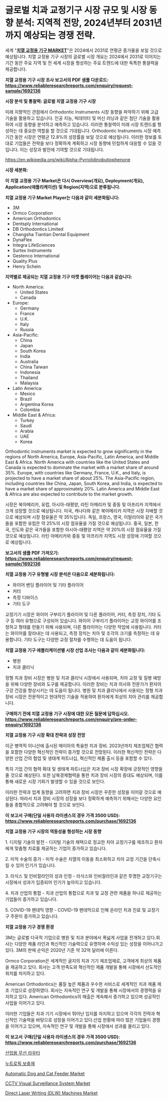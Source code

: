 <p><h1>글로벌 치과 교정기구 시장 규모 및 시장 동향 분석: 지역적 전망, 2024년부터 2031년까지 예상되는 경쟁 전략.</h1></p><p>세계 "<strong><a href="https://www.reliableresearchreports.com/orthodontic-instruments-r1692136">치열 교정용 기구 MARKET</a></strong>"은 2024에서 2031로 연평균 증가율을 보일 것으로 예상됩니다. 치열 교정용 기구 시장의 글로벌 시장 개요는 2024에서 2031로 이어지는 기간 동안 주요 지역 및 전 세계 시장을 형성하는 주요 트렌드에 대한 독특한 통찰력을 제공합니다.</p>
<p><strong>치열 교정용 기구 시장 조사 보고서의 PDF 샘플 다운로드: <a href="https://www.reliableresearchreports.com/enquiry/request-sample/1692136">https://www.reliableresearchreports.com/enquiry/request-sample/1692136</a></strong></p>
<p><strong>시장 분석 및 통찰력: 글로벌 치열 교정용 기구 시장</strong></p>
<p><p>미래 지향적인 관점에서 Orthodontic Instruments 시장 동향을 파악하기 위해 고급 기술을 활용하고 있습니다. 인공 지능, 빅데이터 및 머신 러닝과 같은 첨단 기술을 활용하여 시장 동향을 분석하고 예측하고 있습니다. 이러한 통찰력이 미래 시장 트렌드를 형성하는 데 중요한 역할을 할 것으로 기대됩니다. Orthodontic Instruments 시장 예측 기간 동안 시장은 연평균 12.8%의 성장률을 보일 것으로 예상됩니다. 이러한 정보를 토대로 기업들은 전략을 보다 정확하게 계획하고 시장 동향에 민첩하게 대응할 수 있을 것입니다. 이는 성장과 발전에 기여할 것으로 기대됩니다.</p></p>
<p><a href="%7CAUTHORITHY_DOMAIN_URL%7C">https://en.wikipedia.org/wiki/Alpha-Pyrrolidinobutiophenone</a></p>
<p><strong>시장 세분화:</strong></p>
<p><strong>이 치열 교정용 기구 Market은 다시 Overview(개요), Deployment(개요), Application(애플리케이션) 및 Region(지역)으로 분류됩니다.</strong></p>
<p><strong>치열 교정용 기구 Market Player는 다음과 같이 세분화됩니다:</strong></p>
<p><ul><li>3M</li><li>Ormco Corporation</li><li>American Orthodontics</li><li>Dentsply International</li><li>DB Orthodontics Limited</li><li>Changsha Tiantian Dental Equipment</li><li>DynaFlex</li><li>Integra LifeSciences</li><li>Surtex Instruments</li><li>Gestenco International</li><li>Quality Plus</li><li>Henry Schein</li></ul></p>
<p><strong>지역별로 제공되는 치열 교정용 기구 마켓 플레이어는 다음과 같습니다:</strong></p>
<p><ul>
    <li>
        North America:
        <ul>
            <li>United States</li>
            <li>Canada</li>
        </ul>
    </li>
    <li>
        Europe:
        <ul>
            <li>Germany</li>
            <li>France</li>
            <li>U.K.</li>
            <li>Italy</li>
            <li>Russia</li>
        </ul>
    </li>
    <li>
        Asia-Pacific:
        <ul>
            <li>China</li>
            <li>Japan</li>
            <li>South Korea</li>
            <li>India</li>
            <li>Australia</li>
            <li>China Taiwan</li>
            <li>Indonesia</li>
            <li>Thailand</li>
            <li>Malaysia</li>
        </ul>
    </li>
    <li>
        Latin America:
        <ul>
            <li>Mexico</li>
            <li>Brazil</li>
            <li>Argentina Korea</li>
            <li>Colombia</li>
        </ul>
    </li>
    <li>
        Middle East & Africa:
        <ul>
            <li>Turkey</li>
            <li>Saudi</li>
            <li>Arabia</li>
            <li>UAE</li>
            <li>Korea</li>
        </ul>
    </li>
    </ul></p>
<p><p>Orthodontic instruments market is expected to grow significantly in the regions of North America, Europe, Asia-Pacific, Latin America, and Middle East & Africa. North America with countries like the United States and Canada is expected to dominate the market with a market share of around 35%. Europe, with countries like Germany, France, U.K., and Italy, is projected to have a market share of about 25%. The Asia-Pacific region, including countries like China, Japan, South Korea, and India, is expected to have a market share of approximately 20%. Latin America and Middle East & Africa are also expected to contribute to the market growth.</p><p>시장은 북아메리카, 유럽, 아시아-태평양, 라틴 아메리카 및 중동 및 아프리카 지역에서 크게 성장할 것으로 예상됩니다. 미국, 캐나다와 같은 북아메리카 지역은 시장 지배할 것으로 예상되며 시장 점유율은 약 35%입니다. 독일, 프랑스, 영국, 이탈리아와 같은 국가들을 포함한 유럽은 약 25%의 시장 점유율을 가질 것으로 예상됩니다. 중국, 일본, 한국, 인도와 같은 국가들을 포함한 아시아-태평양 지역은 약 20%의 시장 점유율을 가질 것으로 예상됩니다. 라틴 아메리카와 중동 및 아프리카 지역도 시장 성장에 기여할 것으로 예상됩니다.</p></p>
<p><strong>보고서의 샘플 PDF 가져오기: <a href="https://www.reliableresearchreports.com/enquiry/request-sample/1692136">https://www.reliableresearchreports.com/enquiry/request-sample/1692136</a></strong></p>
<p><strong>치열 교정용 기구 유형별 시장 분석은 다음으로 세분화됩니다:</strong></p>
<p><ul><li>와이어 벤딩 플라이어 및 기타 플라이어</li><li>커터</li><li>측정 디바이스</li><li>기타 도구</li></ul></p>
<p><p>교정기기 시장은 와이어 구부리기 플라이어 및 다른 플라이어, 커터, 측정 장치, 기타 도구 등 여러 유형으로 구성되어 있습니다. 와이어 구부리기 플라이어는 교정 와이어를 조정하고 형태를 만들기 위해 사용되며, 다른 플라이어는 다양한 작업에 사용됩니다. 커터는 와이어를 잘라내는 데 사용되고, 측정 장치는 치아 및 조각의 크기를 측정하는 데 유용합니다. 기타 도구는 다양한 교정 절차를 수행하는 데 도움이 됩니다.</p></p>
<p><strong>치열 교정용 기구 애플리케이션별 시장 산업 조사는 다음과 같이 세분화됩니다:</strong></p>
<p><ul><li>병원</li><li>치과 클리닉</li></ul></p>
<p><p>정형 치과 장비 시장은 병원 및 치과 클리닉 시장에서 사용되며, 치아 교정 및 질병 예방을 위해 다양한 장비와 도구를 제공합니다. 이러한 장비는 치과 의사와 전문가가 환자의 구강 건강을 향상시키는 데 도움이 됩니다. 병원 및 치과 클리닉에서 사용되는 정형 치과 장비 시장은 전문적이고 현대적인 기술을 적용하여 환자에게 최상의 치아 관리를 제공합니다.</p></p>
<p><strong>구매하기 전에 치열 교정용 기구 시장에 대한 모든 질문에 답하십시오. <a href="https://www.reliableresearchreports.com/enquiry/pre-order-enquiry/1692136">https://www.reliableresearchreports.com/enquiry/pre-order-enquiry/1692136</a></strong></p>
<p><strong>치열 교정용 기구 시장 확대 전략과 성장 전망</strong></p>
<p><p>이군 병역적 이니산에 출시된 매이아의 특융한 치과 장비. 2023년까지 제조업체간 협력을 포함한 다양한 혁신적인 전략이 증가할 것으로 전망된다. 이러한 혁신적인 전략은 다양한 산업 간의 협업 및 생태계 파트너십, 혁신적인 제품 출시 등을 포함할 수 있다.</p><p>특히 기업 간의 협력 확대 및 생태계 파트너십은 치과 장비 시장 확장에 긍정적인 영향을 줄 것으로 예상된다. 또한 남북경제협력을 통한 치과 장비 시장의 증대도 예상되며, 이를 통해 새로운 시장 기회가 발생할 수 있을 것으로 보인다.</p><p>이러한 전략과 업계 동향을 고려하면 치과 장비 시장은 꾸준한 성장을 이어갈 것으로 예상된다. 따라서 치과 장비 시장의 성장을 보다 정확하게 예측하기 위해서는 다양한 요인들을 종합적으로 고려해야 할 것으로 보인다.</p></p>
<p><strong>이 보고서 구매(단일 사용자 라이센스의 경우 가격 3500 USD): <a href="https://www.reliableresearchreports.com/purchase/1692136">https://www.reliableresearchreports.com/purchase/1692136</a></strong></p>
<p><strong>치열 교정용 기구 시장의 역동성을 형성하는 시장 동향</strong></p>
<p><p>1. 디지털 기술의 발전 - 디지털 기술의 채택으로 정교한 치아 교정기구를 제조하고 환자에게 맞춤형 치료를 제공하는 기업이 증가하고 있습니다.</p><p>2. 미적 수술의 증가 - 미적 수술은 치열의 이동을 최소화하고 치아 교정 기간을 단축시킬 수 있어 인기가 있습니다.</p><p>3. 라식스 및 인비절라인의 성과 인정 - 라식스와 인비절라인과 같은 투명한 교정기구는 시장에서 성과가 입증되어 인기가 높아지고 있습니다.</p><p>4. 치과 산업의 통합 - 치과 산업의 통합으로 치과 및 교정 관련 제품을 하나로 제공하는 기업들이 증가하고 있습니다.</p><p>5. COVID-19 팬데믹 영향 - COVID-19 팬데믹으로 인해 온라인 치과 진료 및 교정기구 주문이 증가하고 있습니다.</p></p>
<p><strong>치열 교정용 기구 경쟁 환경</strong></p>
<p><p>3M는 글로벌 다국적 기업으로 병원 및 치과 분야에서 폭넓게 사업을 전개하고 있다.회사는 다양한 제품 라인과 혁신적인 기술력으로 유명하며 수익성 있는 성장을 이어나가고 있다. 3M의 판매 순익은 2020년 기준 약 32억 달러에 이른다.</p><p>Ormco Corporation은 세계적인 굴지의 치과 기기 제조업체로, 고객에게 최상의 제품을 제공하고 있다. 회사는 고객 만족도와 혁신적인 제품 개발을 통해 시장에서 선도적인 위치를 차지하고 있다.</p><p>American Orthodontics는 품질 높은 제품과 우수한 서비스로 세계적인 치과 제품 제조 기업으로 성장하였다. 회사는 지속적인 연구 및 개발을 통해 시장에서의 경쟁력을 유지하고 있다. American Orthodontics의 매출은 계속해서 증가하고 있으며 성공적인 사업을 이어가고 있다.</p><p>이러한 기업들은 치과 기기 시장에서 뛰어난 입지를 차지하고 있으며 각각의 전략과 혁신적인 기술력을 바탕으로 성장을 이어가고 있다.산업 현황에 따라 많은 기업들이 경쟁을 이어가고 있으며, 지속적인 연구 및 개발을 통해 시장에서 성과를 올리고 있다.</p></p>
<p><strong>이 보고서 구매(단일 사용자 라이센스의 경우 가격 3500 USD): <a href="https://www.reliableresearchreports.com/purchase/1692136">https://www.reliableresearchreports.com/purchase/1692136</a></strong></p>
<p><p><a href="https://github.com/LuckeyCorbin/Market-Research-Report-List-2/blob/main/141992971860.md">산업용 무선 라우터</a></p><p><a href="https://github.com/shampaakter36/Market-Research-Report-List-2/blob/main/640879071859.md">누트로픽 보충제</a></p><p><a href="https://medium.com/@electatowne2023/automatic-dog-and-cat-feeder-market-investigation-industry-evolution-and-forecast-till-2031-5a9261362448">Automatic Dog and Cat Feeder Market</a></p><p><a href="https://github.com/SheilaBruen2023/Market-Research-Report-List-2/blob/main/cctv-visual-surveillance-system-market.md">CCTV Visual Surveillance System Market</a></p><p><a href="https://github.com/arionmp/Market-Research-Report-List-4/blob/main/direct-laser-writing-dlw-machines-market.md">Direct Laser Writing (DLW) Machines Market</a></p></p>